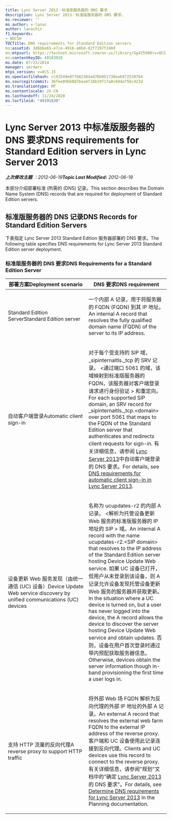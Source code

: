 ```yaml
---
title: Lync Server 2013：标准版服务器的 DNS 要求
description: Lync Server 2013：标准版服务器的 DNS 要求。
ms.reviewer: ''
ms.author: v-lanac
author: lanachin
f1.keywords:
- NOCSH
TOCTitle: DNS requirements for Standard Edition servers
ms:assetid: 3d6bbe65-e7ce-491b-a0bd-d2f7197f240d
ms:mtpsurl: https://technet.microsoft.com/en-us/library/Gg425900(v=OCS.15)
ms:contentKeyID: 48183920
ms.date: 07/23/2014
manager: serdars
mtps_version: v=OCS.15
ms.openlocfilehash: cc93549e07fb82304ad76b051730eab972530764
ms.sourcegitcommit: 36fee89bb887bea4f18b19f17a8c69daf5bc423d
ms.translationtype: MT
ms.contentlocale: zh-CN
ms.lasthandoff: 11/24/2020
ms.locfileid: "49391830"
---
```

# <a name="dns-requirements-for-standard-edition-servers-in-lync-server-2013"></a><span data-ttu-id="afb58-103">Lync Server 2013 中标准版服务器的 DNS 要求</span><span class="sxs-lookup"><span data-stu-id="afb58-103">DNS requirements for Standard Edition servers in Lync Server 2013</span></span>

<div data-xmlns="http://www.w3.org/1999/xhtml">

<div class="topic" data-xmlns="http://www.w3.org/1999/xhtml" data-msxsl="urn:schemas-microsoft-com:xslt" data-cs="https://msdn.microsoft.com/">

<div data-asp="https://msdn2.microsoft.com/asp">



</div>

<div id="mainSection">

<div id="mainBody"><span data-ttu-id="afb58-104">

<span> </span></span><span class="sxs-lookup"><span data-stu-id="afb58-104">

<span> </span></span></span>

<span data-ttu-id="afb58-105">_**上次修改主题** ：2012-06-19_</span><span class="sxs-lookup"><span data-stu-id="afb58-105">_**Topic Last Modified:** 2012-06-19_</span></span>

<span data-ttu-id="afb58-106">本部分介绍部署标准 (所需的 (DNS) 记录。</span><span class="sxs-lookup"><span data-stu-id="afb58-106">This section describes the Domain Name System (DNS) records that are required for deployment of Standard Edition servers.</span></span>

<div>

## <a name="dns-records-for-standard-edition-servers"></a><span data-ttu-id="afb58-107">标准版服务器的 DNS 记录</span><span class="sxs-lookup"><span data-stu-id="afb58-107">DNS Records for Standard Edition Servers</span></span>

<span data-ttu-id="afb58-108">下表指定 Lync Server 2013 Standard Edition 服务器部署的 DNS 要求。</span><span class="sxs-lookup"><span data-stu-id="afb58-108">The following table specifies DNS requirements for Lync Server 2013 Standard Edition server deployment.</span></span>

### <a name="dns-requirements-for-a-standard-edition-server"></a><span data-ttu-id="afb58-109">标准版服务器的 DNS 要求</span><span class="sxs-lookup"><span data-stu-id="afb58-109">DNS Requirements for a Standard Edition Server</span></span>

<table>
<colgroup>
<col style="width: 50%" />
<col style="width: 50%" />
</colgroup>
<thead>
<tr class="header">
<th><span data-ttu-id="afb58-110">部署方案</span><span class="sxs-lookup"><span data-stu-id="afb58-110">Deployment scenario</span></span></th>
<th><span data-ttu-id="afb58-111">DNS 要求</span><span class="sxs-lookup"><span data-stu-id="afb58-111">DNS requirement</span></span></th>
</tr>
</thead>
<tbody>
<tr class="odd">
<td><p><span data-ttu-id="afb58-112">Standard Edition Server</span><span class="sxs-lookup"><span data-stu-id="afb58-112">Standard Edition server</span></span></p></td>
<td><p><span data-ttu-id="afb58-113">一个内部 A 记录，用于将服务器的 FQDN (FQDN) 到其 IP 地址。</span><span class="sxs-lookup"><span data-stu-id="afb58-113">An internal A record that resolves the fully qualified domain name (FQDN) of the server to its IP address.</span></span></p></td>
</tr>
<tr class="even">
<td><p><span data-ttu-id="afb58-114">自动客户端登录</span><span class="sxs-lookup"><span data-stu-id="afb58-114">Automatic client sign-in</span></span></p></td>
<td><p><span data-ttu-id="afb58-115">对于每个受支持的 SIP 域，_sipinternaltls._tcp 的 SRV 记录。 &lt;通过端口 5061 的域，该域映射到标准版服务器的 FQDN，该服务器对客户端登录请求进行身份验证 &gt; 和重定向。</span><span class="sxs-lookup"><span data-stu-id="afb58-115">For each supported SIP domain, an SRV record for _sipinternaltls._tcp.&lt;domain&gt; over port 5061 that maps to the FQDN of the Standard Edition server that authenticates and redirects client requests for sign-in.</span></span> <span data-ttu-id="afb58-116">有关详细信息，请参阅 <a href="lync-server-2013-dns-requirements-for-automatic-client-sign-in.md">Lync Server 2013</a>中自动客户端登录的 DNS 要求。</span><span class="sxs-lookup"><span data-stu-id="afb58-116">For details, see <a href="lync-server-2013-dns-requirements-for-automatic-client-sign-in.md">DNS requirements for automatic client sign-in in Lync Server 2013</a>.</span></span></p></td>
</tr>
<tr class="odd">
<td><p><span data-ttu-id="afb58-117">设备更新 Web 服务发现（由统一通信 (UC) 设备）</span><span class="sxs-lookup"><span data-stu-id="afb58-117">Device Update Web service discovery by unified communications (UC) devices</span></span></p></td>
<td><p><span data-ttu-id="afb58-118">名称为 ucupdates-r2 的内部 A 记录。 &lt;解析为托管设备更新 Web 服务的标准版服务器的 IP 地址的 SIP &gt; 域。</span><span class="sxs-lookup"><span data-stu-id="afb58-118">An internal A record with the name ucupdates-r2.&lt;SIP domain&gt; that resolves to the IP address of the Standard Edition server hosting Device Update Web service.</span></span> <span data-ttu-id="afb58-119">如果 UC 设备已打开，但用户从未登录到该设备，则 A 记录允许设备发现托管设备更新 Web 服务的服务器并获取更新。</span><span class="sxs-lookup"><span data-stu-id="afb58-119">In the situation where a UC device is turned on, but a user has never logged into the device, the A record allows the device to discover the server hosting Device Update Web service and obtain updates.</span></span> <span data-ttu-id="afb58-120">否则，设备在用户首次登录时通过带内预配获取服务器信息。</span><span class="sxs-lookup"><span data-stu-id="afb58-120">Otherwise, devices obtain the server information though in-band provisioning the first time a user logs in.</span></span></p></td>
</tr>
<tr class="even">
<td><p><span data-ttu-id="afb58-121">支持 HTTP 流量的反向代理</span><span class="sxs-lookup"><span data-stu-id="afb58-121">A reverse proxy to support HTTP traffic</span></span></p></td>
<td><p><span data-ttu-id="afb58-122">将外部 Web 场 FQDN 解析为反向代理的外部 IP 地址的外部 A 记录。</span><span class="sxs-lookup"><span data-stu-id="afb58-122">An external A record that resolves the external web farm FQDN to the external IP address of the reverse proxy.</span></span> <span data-ttu-id="afb58-123">客户端和 UC 设备使用此记录连接到反向代理。</span><span class="sxs-lookup"><span data-stu-id="afb58-123">Clients and UC devices use this record to connect to the reverse proxy.</span></span> <span data-ttu-id="afb58-124">有关详细信息，请参阅"规划"文档中的"确定 <a href="lync-server-2013-determine-dns-requirements.md">Lync Server 2013</a> 的 DNS 要求"。</span><span class="sxs-lookup"><span data-stu-id="afb58-124">For details, see <a href="lync-server-2013-determine-dns-requirements.md">Determine DNS requirements for Lync Server 2013</a> in the Planning documentation.</span></span></p></td>
</tr>
</tbody>
</table><span data-ttu-id="afb58-125">


</div>

</div>

<span> </span>

</div>

</div>

</span><span class="sxs-lookup"><span data-stu-id="afb58-125">


</div>

</div>

<span> </span>

</div>

</div>

</span></span></div>

